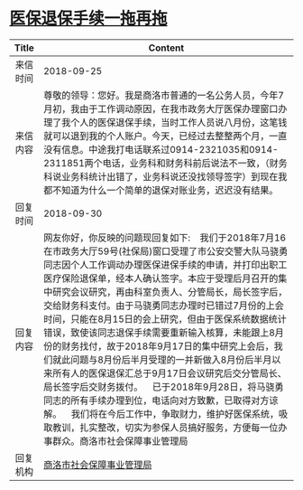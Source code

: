 # <a href="http://www.shangluo.gov.cn/zmhd/ldxxxx.jsp?urltype=leadermail.LeaderMailContentUrl&wbtreeid=1112&leadermailid=4929">医保退保手续一拖再拖</a>
|Title|Content|
|:---:|---|
|来信时间|2018-09-25|
|来信内容|尊敬的领导：您好。我是商洛市普通的一名公务人员，今年7月初，我由于工作调动原因，在我市政务大厅医保办理窗口办理了我个人的医保退保手续，当时工作人员说八月份，这笔钱就可以退到我的个人账户。今天，已经过去整整两个月，一直没有信息。中途我打电话联系过0914-2321035和0914-2311851两个电话，业务科和财务科前后说法不一致，（财务科说业务科统计出错了，业务科说还没找领导签字）到现在我都不知道为什么一个简单的退保对账业务，迟迟没有结果。|
|回复时间|2018-09-30|
|回复内容|网友你好，你反映的问题现回复如下:    我们于2018年7月16在市政务大厅59号(社保局)窗口受理了市公安交警大队马骁勇同志因个人工作调动办理医保进保手续的申请，并打印出职工医疗保险退保单，经本人确认签字。本应于受理后月召开的集中研究会议研究，再由科室负责人、分管局长，局长签字后，交给财务科支付。由于马骁勇同志办理时已错过7月份的上会时间，只能在8月15日的会上研究，但由于医保系统数据统计错误，致使该同志退保手续需要重新输入核算，未能跟上8月份的财务找付，故于2018年9月17日的集中研究上会后，我们就此问题与8月份后半月受理的一并新做入8月份后半月以来所有人的医保退保汇总于9月17日会议研究后交分管局长、局长签字后交财务拨付。    已于2018年9月28日，将马骁勇同志的所有手续办理到位，电话向对方致歉，已取得对方谅解。    我们将在今后工作中，争取财力，维护好医保系统，吸取教训，扎实整改，切实为参保人员搞好服务，方便每一位办事群众。商洛市社会保障事业管理局|
|回复机构|<a href="../../categories/agencies/商洛市社会保障事业管理局.md">商洛市社会保障事业管理局</a>|